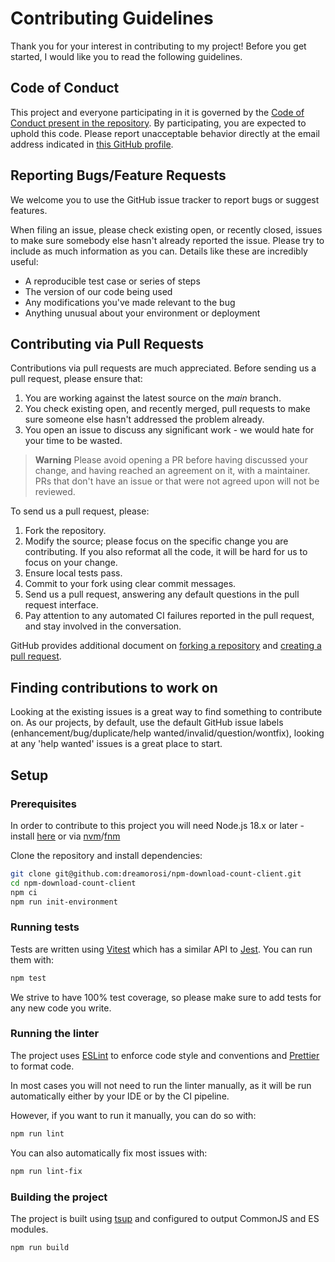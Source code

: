 # Contributing Guidelines

Thank you for your interest in contributing to my project! Before you get started, I would like you to read the following guidelines.

## Code of Conduct

This project and everyone participating in it is governed by the [Code of Conduct present in the repository](./CODE_OF_CONDUCT.md). By participating, you are expected to uphold this code. Please report unacceptable behavior directly at the email address indicated in [this GitHub profile](https://github.com/dreamorosi).

## Reporting Bugs/Feature Requests

We welcome you to use the GitHub issue tracker to report bugs or suggest features.

When filing an issue, please check existing open, or recently closed, issues to make sure somebody else hasn't already
reported the issue. Please try to include as much information as you can. Details like these are incredibly useful:

- A reproducible test case or series of steps
- The version of our code being used
- Any modifications you've made relevant to the bug
- Anything unusual about your environment or deployment

## Contributing via Pull Requests

Contributions via pull requests are much appreciated. Before sending us a pull request, please ensure that:

1. You are working against the latest source on the _main_ branch.
2. You check existing open, and recently merged, pull requests to make sure someone else hasn't addressed the problem already.
3. You open an issue to discuss any significant work - we would hate for your time to be wasted.

> **Warning**
> Please avoid opening a PR before having discussed your change, and having reached an agreement on it, with a maintainer. PRs that don't have an issue or that were not agreed upon will not be reviewed.

To send us a pull request, please:

1. Fork the repository.
2. Modify the source; please focus on the specific change you are contributing. If you also reformat all the code, it will be hard for us to focus on your change.
3. Ensure local tests pass.
4. Commit to your fork using clear commit messages.
5. Send us a pull request, answering any default questions in the pull request interface.
6. Pay attention to any automated CI failures reported in the pull request, and stay involved in the conversation.

GitHub provides additional document on [forking a repository](https://help.github.com/articles/fork-a-repo/) and
[creating a pull request](https://help.github.com/articles/creating-a-pull-request/).

## Finding contributions to work on

Looking at the existing issues is a great way to find something to contribute on. As our projects, by default, use the default GitHub issue labels (enhancement/bug/duplicate/help wanted/invalid/question/wontfix), looking at any 'help wanted' issues is a great place to start.

## Setup

### Prerequisites

In order to contribute to this project you will need Node.js 18.x or later - install [here](https://nodejs.org/en/download/) or via [nvm](<[http](https://github.com/nvm-sh/nvm)>)/[fnm](https://github.com/Schniz/fnm)

Clone the repository and install dependencies:

```bash
git clone git@github.com:dreamorosi/npm-download-count-client.git
cd npm-download-count-client
npm ci
npm run init-environment
```

### Running tests

Tests are written using [Vitest](http://vitest.dev) which has a similar API to [Jest](https://jestjs.io/). You can run them with:

```bash
npm test
```

We strive to have 100% test coverage, so please make sure to add tests for any new code you write.

### Running the linter

The project uses [ESLint](https://eslint.org/) to enforce code style and conventions and [Prettier](https://prettier.io/) to format code.

In most cases you will not need to run the linter manually, as it will be run automatically either by your IDE or by the CI pipeline.

However, if you want to run it manually, you can do so with:

```bash
npm run lint
```

You can also automatically fix most issues with:

```bash
npm run lint-fix
```

### Building the project

The project is built using [tsup](https://tsup.egoist.dev) and configured to output CommonJS and ES modules.

```bash
npm run build
```
